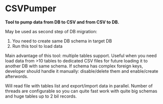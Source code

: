 # CSVPumper

**Tool to pump data from DB to CSV and from CSV to DB.** 

May be used as second step of DB migration:
1. You need to create same DB schema in target DB
1. Run this tool to load data

Main advantage of this tool: multiple tables support. Useful when you need load data from >10 tables to dedicated CSV files for future loading it to another DB with same schema.
If schema has complex foreign keys, developer should handle it manually: disable/delete them and enable/create afterwords.   

Will read file with tables list and export/import data in parallel. Number of threads are configurable so you can quite fast work with quite big schemas and huge tables up to 2 bil records.
